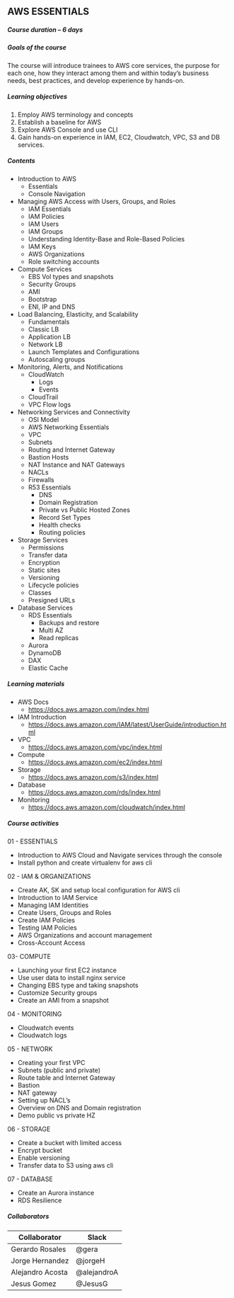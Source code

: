 ## AWS ESSENTIALS 

 

##### Course duration – 6 days

##### Goals of the course 

The course will introduce trainees to AWS core services, the purpose for each one, how they interact among them and within today’s business needs, best practices, and develop experience by hands-on. 


##### Learning objectives 

1. Employ AWS terminology and concepts
2. Establish a baseline for AWS
3. Explore AWS Console and use CLI
4. Gain hands-on experience in IAM, EC2, Cloudwatch, VPC, S3 and DB services.

 

##### Contents 

- Introduction to AWS 
	- Essentials 
	- Console Navigation 
- Managing AWS Access with Users, Groups, and Roles  
	- IAM Essentials 
	- IAM Policies 
	- IAM Users 
	- IAM Groups 
	- Understanding Identity-Base and Role-Based Policies 
	- IAM Keys 
	- AWS Organizations 
	- Role switching accounts 
- Compute Services 
    - EBS Vol types and snapshots 
    - Security Groups 
    - AMI 
    - Bootstrap 
    - ENI, IP and DNS
- Load Balancing, Elasticity, and Scalability 
	- Fundamentals 
	- Classic LB 
	- Application LB 
	- Network LB 
	- Launch Templates and Configurations 
	- Autoscaling groups
- Monitoring, Alerts, and Notifications  
	- CloudWatch 
		- Logs 
		- Events 
	- CloudTrail 
	- VPC Flow logs 
- Networking Services and Connectivity  
	- OSI Model 
	- AWS Networking Essentials 
	- VPC 
	- Subnets 
	- Routing and Internet Gateway 
	- Bastion Hosts 
	- NAT Instance and NAT Gateways 
	- NACLs 
	- Firewalls 
	- R53 Essentials 
		- DNS 
		- Domain Registration 
		- Private vs Public Hosted Zones 
		- Record Set Types 
		- Health checks 
		- Routing policies 
- Storage Services  
	- Permissions 
	- Transfer data 
	- Encryption 
	- Static sites 
	- Versioning 
	- Lifecycle policies 
	- Classes 
	- Presigned URLs 
- Database Services  
	- RDS Essentials 
		- Backups and restore 
		- Multi AZ 
		- Read replicas 
    - Aurora 
    - DynamoDB 
    - DAX 
    - Elastic Cache 



##### Learning materials 

- AWS Docs 
	- https://docs.aws.amazon.com/index.html 
- IAM Introduction 
	- https://docs.aws.amazon.com/IAM/latest/UserGuide/introduction.html 
- VPC
	- https://docs.aws.amazon.com/vpc/index.html
- Compute
	- https://docs.aws.amazon.com/ec2/index.html
- Storage
	- https://docs.aws.amazon.com/s3/index.html
- Database
	- https://docs.aws.amazon.com/rds/index.html
- Monitoring
	- https://docs.aws.amazon.com/cloudwatch/index.html

##### Course activities 


01 - ESSENTIALS 

- Introduction to AWS Cloud and Navigate services through the console 
- Install python and create virtualenv for aws cli 

02 - IAM & ORGANIZATIONS 

- Create AK, SK and setup local configuration for AWS cli 
- Introduction to IAM Service 
- Managing IAM Identities 
- Create Users, Groups and Roles 
- Create IAM Policies 
- Testing IAM Policies 
- AWS Organizations and account management 
- Cross-Account Access 

03- COMPUTE 

- Launching your first EC2 instance 
- Use user data to install nginx service 
- Changing EBS type and taking snapshots 
- Customize Security groups 
- Create an AMI from a snapshot 
  
04 - MONITORING 

- Cloudwatch events
- Cloudwatch logs
  
05 - NETWORK 

- Creating your first VPC 
- Subnets (public and private) 
- Route table and Internet Gateway 
- Bastion 
- NAT gateway 
- Setting up NACL’s 
- Overview on DNS and Domain registration 
- Demo public vs private HZ 

06 - STORAGE 

- Create a bucket with limited access 
- Encrypt bucket 
- Enable versioning 
- Transfer data to S3 using aws cli 

07 - DATABASE 

- Create an Aurora instance
- RDS Resilience 



##### Collaborators 

| Collaborator  | Slack  |
| ------------ | ------------ |
| Gerardo Rosales  |@gera   |
| Jorge Hernandez  |@jorgeH   |
| Alejandro Acosta |@alejandroA   |
| Jesus Gomez  |@JesusG   |









